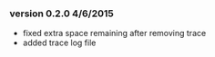 ### version 0.2.0  4/6/2015

- fixed extra space remaining after removing trace
- added trace log file
